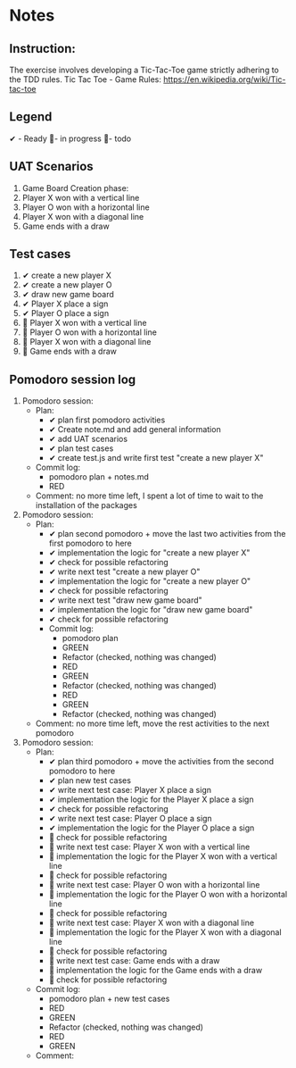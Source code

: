 # Notes

## Instruction:
The exercise involves developing a Tic-Tac-Toe game strictly adhering to the TDD rules.
Tic Tac Toe - Game Rules:
https://en.wikipedia.org/wiki/Tic-tac-toe

## Legend
 ✔ - Ready
 🚧- in progress
 📃- todo
 
## UAT Scenarios 
1. Game Board Creation phase:
1. Player X won with a vertical line
1. Player O won with a horizontal line
1. Player X won with a diagonal line
1. Game ends with a draw

## Test cases
1. ✔ create a new player X
1. ✔ create a new player O
1. ✔ draw new game board
1. ✔ Player X place a sign
1. ✔ Player O place a sign
1. 📃 Player X won with a vertical line
1. 📃 Player O won with a horizontal line
1. 📃 Player X won with a diagonal line
1. 📃 Game ends with a draw


## Pomodoro session log
1. Pomodoro session:
    * Plan:  
        * ✔ plan first pomodoro activities
        * ✔ Create note.md and add general information 
        * ✔ add UAT scenarios
        * ✔ plan test cases 
        * ✔ create test.js and write first test "create a new player X"
    * Commit log:
        * pomodoro plan + notes.md
        * RED
    * Comment: no more time left, I spent a lot of time to wait to the installation of the packages
1. Pomodoro session:
    * Plan:  
        * ✔ plan second pomodoro + move the last two activities from the first pomodoro to here
        * ✔ implementation the logic for "create a new player X"
        * ✔ check for possible refactoring
        * ✔ write next test "create a new player O"
        * ✔ implementation the logic for "create a new player O"
        * ✔ check for possible refactoring
        * ✔ write next test "draw new game board"
        * ✔ implementation the logic for "draw new game board"
        * ✔ check for possible refactoring
      * Commit log:
        * pomodoro plan
        * GREEN
        * Refactor (checked, nothing was changed)
        * RED
        * GREEN
        * Refactor (checked, nothing was changed)
        * RED
        * GREEN
        * Refactor (checked, nothing was changed)
    * Comment: no more time left, move the rest activities to the next pomodoro
1. Pomodoro session:
    * Plan:  
        * ✔ plan third pomodoro + move the activities from the second pomodoro to here
        * ✔ plan new test cases
        * ✔ write next test case: Player X place a sign
        * ✔ implementation the logic for the Player X place a sign
        * ✔ check for possible refactoring
        * ✔ write next test case: Player O place a sign
        * ✔ implementation the logic for the Player O place a sign
        * 📃 check for possible refactoring
        * 📃 write next test case: Player X won with a vertical line
        * 📃 implementation the logic for the Player X won with a vertical line
        * 📃 check for possible refactoring
        * 📃 write next test case: Player O won with a horizontal line
        * 📃 implementation the logic for the Player O won with a horizontal line
        * 📃 check for possible refactoring
        * 📃 write next test case: Player X won with a diagonal line
        * 📃 implementation the logic for the Player X won with a diagonal line
        * 📃 check for possible refactoring
        * 📃 write next test case: Game ends with a draw 
        * 📃 implementation the logic for the Game ends with a draw 
        * 📃 check for possible refactoring
    * Commit log:
        * pomodoro plan + new test cases
        * RED
        * GREEN
        * Refactor (checked, nothing was changed)
        * RED
        * GREEN
    * Comment: 